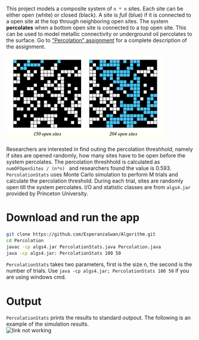 This project models a composite system of ```n * n``` sites. Each site can be either open (white) or closed (black). A site is _full_ (blue) if it is connected to a open site at the top through neighboring open sites. The system **percolates** when a bottom open site is connected to a top open site. This can be used to model metallic connectivity or underground oil percolates to the surface. Go to ["Percolation" assignment](https://coursera.cs.princeton.edu/algs4/assignments/percolation/specification.php) for a complete description of the assignment.

![link not working](https://github.com/EsperanzaSwan/Algorithm/blob/3a164f7e990357fe57853c3390309e21e96901da/Percolation/percolation.png)

Researchers are interested in find outing the percolation threshhold, namely if sites are opened randomly, how many sites have to be open before the system percolates. The percolation threshhold is calculated as ```numOFOpenSites / (n*n) ``` and researchers found the value is 0.593. ```PercolationStats``` uses Monte Carlo simulation to perform M trials and calculate the percolation threshold. During each trial, sites are randomly open till the system percolates. I/O and statistic classes are from ```algs4.jar``` provided by Princeton University.   

# Download and run the app
``` bash
git clone https://github.com/EsperanzaSwan/Algorithm.git
cd Percolation
javac -cp algs4.jar PercolationStats.java Percolation.java
java -cp algs4.jar: PercolationStats 100 50 
```
```PercolationStats``` takes two parameters, first is the size n, the second is the number of trials. Use ``` java -cp algs4.jar; PercolationStats 100 50 ``` if you are using windows cmd.

# Output 
```PercolationStats``` prints the results to standard outpout. The following is an example of the simulation results.  
![link not working](https://github.com/EsperanzaSwan/Algorithm/blob/5eb6538f66bcc53350d9b8074fb236116c9dbcae/Percolation/percolation%20output.png)
